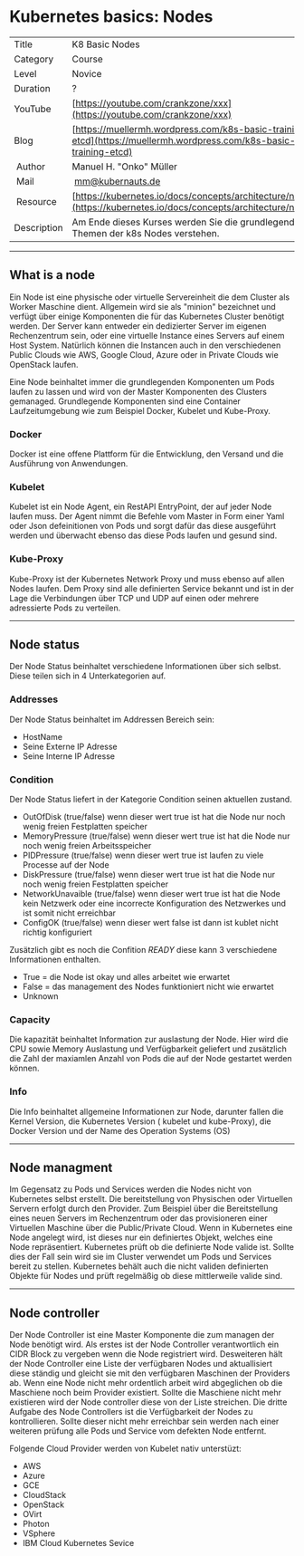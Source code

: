 # Kubernetes basics:  Nodes

|||
|---|---|
| Title | K8 Basic Nodes |
| Category | Course |
| Level | Novice |
| Duration | ? |
| YouTube | [https://youtube.com/crankzone/xxx](https://youtube.com/crankzone/xxx) |
| Blog | [https://muellermh.wordpress.com/k8s-basic-training-etcd](https://muellermh.wordpress.com/k8s-basic-training-etcd)  |
| Author | Manuel H. "Onko" Müller |
| Mail | mm@kubernauts.de |
| Resource | [https://kubernetes.io/docs/concepts/architecture/nodes/](https://kubernetes.io/docs/concepts/architecture/nodes/) |
| Description | Am Ende dieses Kurses werden Sie die grundlegenden Themen der k8s Nodes verstehen. |

---

## What is a node

Ein Node ist eine physische oder virtuelle Servereinheit die dem Cluster als Worker Maschine dient. Allgemein wird sie als "minion" bezeichnet und verfügt über einige Komponenten die für das Kubernetes Cluster benötigt werden.
Der Server kann entweder ein dedizierter Server im eigenen Rechenzentrum sein, oder eine virtuelle Instance eines Servers auf einem Host System. Natürlich können die Instancen auch in den verschiedenen Public Clouds wie AWS, Google Cloud, Azure oder in Private Clouds wie OpenStack laufen.

Eine Node beinhaltet immer die grundlegenden Komponenten um Pods laufen zu lassen und wird von der Master Komponenten des Clusters gemanaged. Grundlegende Komponenten sind eine Container Laufzeitumgebung wie zum Beispiel Docker, Kubelet und Kube-Proxy.

### Docker

Docker ist eine offene Plattform für die Entwicklung, den Versand und die Ausführung von Anwendungen.

### Kubelet

Kubelet ist ein Node Agent, ein RestAPI EntryPoint, der auf jeder Node laufen muss. Der Agent nimmt die Befehle vom Master in Form einer Yaml oder Json defeinitionen von Pods und sorgt dafür das diese ausgeführt werden und überwacht ebenso das diese Pods laufen und gesund sind.

### Kube-Proxy

Kube-Proxy ist der Kubernetes Network Proxy und muss ebenso auf allen Nodes laufen. Dem Proxy sind alle definierten Service bekannt und ist in der Lage die Verbindungen über TCP und UDP auf einen oder mehrere adressierte Pods zu verteilen.

---

## Node status

Der Node Status beinhaltet verschiedene Informationen über sich selbst. Diese teilen sich in 4 Unterkategorien auf.

### Addresses

Der Node Status beinhaltet im Addressen Bereich sein:

- HostName
- Seine Externe IP Adresse
- Seine Interne IP Adresse

### Condition

Der Node Status liefert in der Kategorie Condition seinen aktuellen zustand.

- OutOfDisk (true/false) wenn dieser wert true ist hat die Node nur noch wenig freien Festplatten speicher
- MemoryPressure (true/false) wenn dieser wert true ist hat die Node nur noch wenig freien Arbeitsspeicher
- PIDPressure (true/false) wenn dieser wert true ist laufen zu viele Processe auf der Node
- DiskPressure (true/false) wenn dieser wert true ist hat die Node nur noch wenig freien Festplatten speicher
- NetworkUnavaible (true/false) wenn dieser wert true ist hat die Node kein Netzwerk oder eine incorrecte Konfiguration des Netzwerkes und ist somit nicht erreichbar
- ConfigOK (true/false) wenn dieser wert false ist dann ist kublet nicht richtig konfiguriert

Zusätzlich gibt es noch die Confition *READY* diese kann 3 verschiedene Informationen enthalten.

- True = die Node ist okay und alles arbeitet wie erwartet
- False = das management des Nodes funktioniert nicht wie erwartet
- Unknown

### Capacity

Die kapazität beinhaltet Information zur auslastung der Node. Hier wird die CPU sowie Memory Auslastung und Verfügbarkeit geliefert und zusätzlich die Zahl der maxiamlen Anzahl von Pods die auf der Node gestartet werden können.

### Info

Die Info beinhaltet allgemeine Informationen zur Node, darunter fallen die Kernel Version, die Kubernetes Version ( kubelet und kube-Proxy), die Docker Version und der Name des Operation Systems (OS)

---

## Node managment

Im Gegensatz zu Pods und Services werden die Nodes nicht von Kubernetes selbst erstellt. Die bereitstellung von Physischen oder Virtuellen Servern erfolgt durch den Provider. Zum Beispiel über die Bereitstellung eines neuen Servers im Rechenzentrum oder das provisioneren einer Virtuellen Maschine über die Public/Private Cloud. Wenn in Kubernetes eine Node angelegt wird, ist dieses nur ein definiertes Objekt, welches eine Node repräsentiert. Kubernetes prüft ob die definierte Node valide ist. Sollte dies der Fall sein wird sie im Cluster verwendet um Pods und Services bereit zu stellen. Kubernetes behält auch die nicht validen definierten Objekte für Nodes und prüft regelmäßig ob diese mittlerweile valide sind.

---

## Node controller

Der Node Controller ist eine Master Komponente die zum managen der Node benötigt wird.
Als erstes ist der Node Controller verantwortlich ein CIDR Block zu vergeben wenn die Node registriert wird.
Desweiteren hält der Node Controller eine Liste der verfügbaren Nodes und aktuallisiert diese ständig und gleicht sie mit den verfügbaren Maschinen der Providers ab. Wenn eine Node nicht mehr ordentlich arbeit wird abgeglichen ob die Maschiene noch beim Provider existiert. Sollte die Maschiene nicht mehr existieren wird der Node controller diese von der Liste streichen.
Die dritte Aufgabe des Node Controllers ist die Verfügbarkeit der Nodes zu kontrollieren. Sollte dieser nicht mehr erreichbar sein werden nach einer weiteren prüfung alle Pods und Service vom defekten Node entfernt.

Folgende Cloud Provider werden von Kubelet nativ unterstüzt:

- AWS
- Azure
- GCE
- CloudStack
- OpenStack
- OVirt
- Photon
- VSphere
- IBM Cloud Kubernetes Sevice